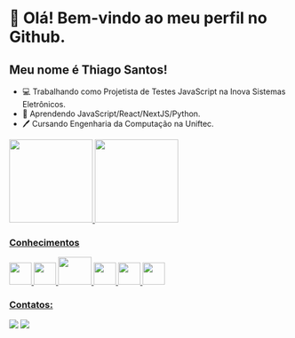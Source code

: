 # 👋 Olá! Bem-vindo ao meu perfil no Github.
## Meu nome é Thiago Santos!

- 💻 Trabalhando como Projetista de Testes JavaScript na Inova Sistemas Eletrônicos.
- 🧮 Aprendendo JavaScript/React/NextJS/Python.
- 🖊  Cursando Engenharia da Computação na Uniftec.

<div>
<a href="https://github.com/ThiiagoS">
<img loading="lazy" height="150em" src="https://github-readme-stats.vercel.app/api/top-langs/?username=ThiiagoS&layout=compact&langs_count=7&theme=github_dark"/>
<img loading="lazy" height="150em" src="https://github-readme-stats.vercel.app/api?username=ThiiagoS&show_icons=true&theme=github_dark&include_all_commits=true&count_private=true"/>
</div>
  
### Conhecimentos

<img loading="lazy" src="https://cdn.jsdelivr.net/gh/devicons/devicon/icons/git/git-original.svg" width="40" height="40"/> <img loading="lazy" src="https://cdn.jsdelivr.net/gh/devicons/devicon/icons/javascript/javascript-plain.svg" width="40" height="40"/> <img loading="lazy" src="https://cdn.jsdelivr.net/gh/devicons/devicon/icons/nodejs/nodejs-original-wordmark.svg" width="60" height="50"/> <img loading="lazy" src="https://cdn.jsdelivr.net/gh/devicons/devicon/icons/npm/npm-original-wordmark.svg" width="40" height="40"/> <img loading="lazy" src="https://cdn.jsdelivr.net/gh/devicons/devicon/icons/c/c-original.svg" width="40" height="40"/> <img loading="lazy" src="https://cdn.jsdelivr.net/gh/devicons/devicon/icons/markdown/markdown-original.svg" width="40" height="40"/>

### Contatos: 

<a href = "mailto:thiagofrancisco627@gmail.com"><img loading="lazy" src="https://img.shields.io/badge/Gmail-D14836?style=for-the-badge&logo=gmail&logoColor=white" target="_blank"></a>
<a href="https://www.linkedin.com/in/thiago-santos-34231a190/" target="_blank"><img loading="lazy" src="https://img.shields.io/badge/-LinkedIn-%230077B5?style=for-the-badge&logo=linkedin&logoColor=white" target="_blank"></a>   
</div>
